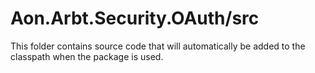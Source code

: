 # Aon.Arbt.Security.OAuth/src

This folder contains source code that will automatically be added to the classpath when
the package is used.
